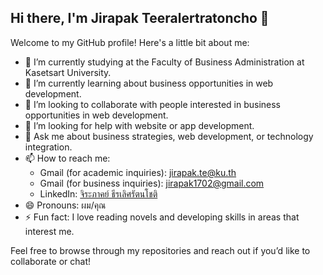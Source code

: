 ## Hi there, I'm Jirapak Teeralertratoncho 👋

Welcome to my GitHub profile! Here's a little bit about me:

- 🔭 I’m currently studying at the Faculty of Business Administration at Kasetsart University.
- 🌱 I’m currently learning about business opportunities in web development.
- 👯 I’m looking to collaborate with people interested in business opportunities in web development.
- 🤔 I’m looking for help with website or app development.
- 💬 Ask me about business strategies, web development, or technology integration.
- 📫 How to reach me:  
  - Gmail (for academic inquiries): jirapak.te@ku.th  
  - Gmail (for business inquiries): jirapak1702@gmail.com  
  - LinkedIn: [จิระภาคย์ ธีรเลิศรัตนโชติ](https://www.linkedin.com/in/จิระภาคย์-ธีรเลิศรัตนโชติ)
- 😄 Pronouns: ผม/คุณ
- ⚡ Fun fact: I love reading novels and developing skills in areas that interest me.

Feel free to browse through my repositories and reach out if you’d like to collaborate or chat!
